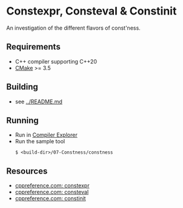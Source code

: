 # Constexpr, Consteval & Constinit

An investigation of the different flavors of const'ness.

## Requirements

- C++ compiler supporting C++20
- [CMake](https://cmake.org) >= 3.5

## Building

- see [../README.md](../README.md)

## Running

- Run in [Compiler Explorer](https://godbolt.org/z/zeshjTTM3)
- Run the sample tool
  ```console
  $ <build-dir>/07-Constness/constness
  ```

## Resources

- [cppreference.com: constexpr](https://en.cppreference.com/w/cpp/language/constexpr)
- [cppreference.com: consteval](https://en.cppreference.com/w/cpp/language/consteval)
- [cppreference.com: constinit](https://en.cppreference.com/w/cpp/language/constinit)
